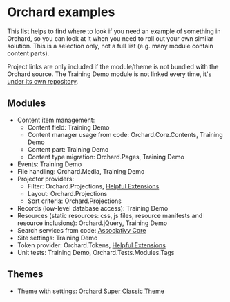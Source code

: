 # Orchard examples



This list helps to find where to look if you need an example of something in Orchard, so you can look at it when you need to roll out your own similar solution. This is a selection only, not a full list (e.g. many module contain content parts).

Project links are only included if the module/theme is not bundled with the Orchard source. The Training Demo module is not linked every time, it's [under its own repository](https://orchardtrainingdemo.codeplex.com/).


## Modules

- Content item management:
	- Content field: Training Demo
	- Content manager usage from code: Orchard.Core.Contents, Training Demo
	- Content part: Training Demo
	- Content type migration: Orchard.Pages, Training Demo
- Events: Training Demo
- File handling: Orchard.Media, Training Demo
- Projector providers:
	- Filter: Orchard.Projections, [Helpful Extensions](https://helpfulextensions.codeplex.com/SourceControl/latest#Extensions/Projections/)
	- Layout: Orchard.Projections
	- Sort criteria: Orchard.Projections
- Records (low-level database access): Training Demo
- Resources (static resources: css, js files, resource manifests and resource inclusions): Orchard.jQuery, Training Demo
- Search services from code: [Associativy Core](https://associativycore.codeplex.com/SourceControl/latest#Services/StandardNodeManager.cs)
- Site settings: Training Demo
- Token provider: Orchard.Tokens, [Helpful Extensions](https://helpfulextensions.codeplex.com/SourceControl/latest#Extensions/Tokens/)
- Unit tests: Training Demo, Orchard.Tests.Modules.Tags


## Themes

- Theme with settings: [Orchard Super Classic Theme](https://orchardsuperclassic.codeplex.com/)